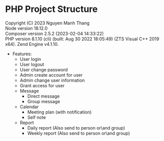 # PHP Project Structure

Copyright (C) 2023 Nguyen Manh Thang\
Node version 18.12.0\
Composer version 2.5.2 (2023-02-04 14:33:22)\
PHP version 8.1.10 (cli) (built: Aug 30 2022 18:05:49) (ZTS Visual C++ 2019 x64). Zend Engine v4.1.10.

- Features:
    - User login
    - User logout
    - User change password
    - Admin create account for user
    - Admin change user information
    - Grant access for user
    - Message
        - Direct message
        - Group message
    - Calendar
        - Meeting plan (with notification)
        - Self note
    - Report
        - Daily report (Also send to person or\and group)
        - Weekly report (Also send to person or\and group)
